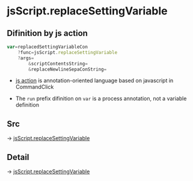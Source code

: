 # jsScript.replaceSettingVariable

## Difinition by js action

```js.js
var=replacedSettingVariableCon
	?func=jsScript.replaceSettingVariable
	?args=
		&scriptContentsString=
		&replaceNewlineSepaConString=
```

- [js action](#) is annotation-oriented language based on javascript in CommandClick

- The `run` prefix difinition on `var` is a process annotation, not a variable definition

## Src

-> [jsScript.replaceSettingVariable](https://github.com/puutaro/CommandClick/blob/master/app/src/main/java/com/puutaro/commandclick/fragment_lib/terminal_fragment/js_interface/edit/JsScript.kt#L194)

## Detail

-> [jsScript.replaceSettingVariable](https://github.com/puutaro/CommandClick/blob/master/md/developer/js_interface/details/edit/JsScript/replaceSettingVariable.md)
